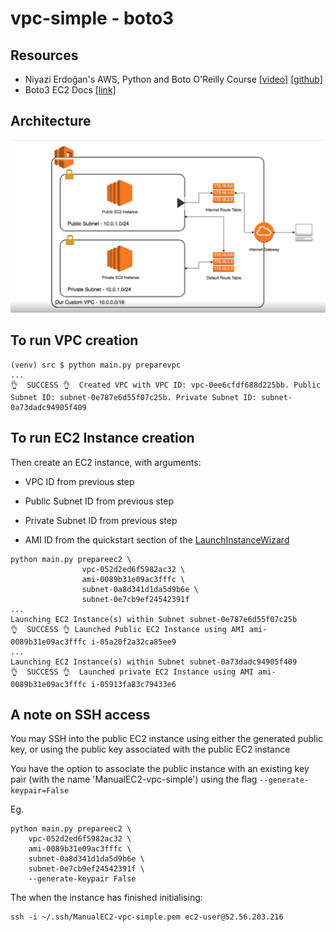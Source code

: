 # vpc-simple - boto3

## Resources

- Niyazi Erdoğan's AWS, Python and Boto O'Reilly Course [[video]](https://learning.oreilly.com/videos/managing-ec2-and/9781838642938) [[github]](https://github.com/neocorp/python-boto3-vpc_and_ec2)
- Boto3 EC2 Docs [[link]](https://boto3.amazonaws.com/v1/documentation/api/latest/reference/services/ec2.html)
## Architecture
![architecture](architecture.png "The eventual output")


## To run VPC creation

    (venv) src $ python main.py preparevpc
    ...
    👌  SUCCESS 👌  Created VPC with VPC ID: vpc-0ee6cfdf688d225bb. Public Subnet ID: subnet-0e787e6d55f07c25b. Private Subnet ID: subnet-0a73dadc94905f409


## To run EC2 Instance creation

Then create an EC2 instance, with arguments:

* VPC ID from previous step
* Public Subnet ID from previous step
* Private Subnet ID from previous step

* AMI ID from the quickstart section of the [LaunchInstanceWizard]( ami-0089b31e09ac3fffc)

```
python main.py prepareec2 \
                vpc-052d2ed6f5982ac32 \
                ami-0089b31e09ac3fffc \
                subnet-0a8d341d1da5d9b6e \
                subnet-0e7cb9ef24542391f
...
Launching EC2 Instance(s) within Subnet subnet-0e787e6d55f07c25b
👌  SUCCESS 👌 Launched Public EC2 Instance using AMI ami-0089b31e09ac3fffc i-05a20f2a32ca85ee9
...
Launching EC2 Instance(s) within Subnet subnet-0a73dadc94905f409
👌  SUCCESS 👌  Launched private EC2 Instance using AMI ami-0089b31e09ac3fffc i-05913fa83c79433e6
```

## A note on SSH access

You may SSH into the public EC2 instance using either the generated public key, or using the public key associated with the public EC2 instance

You have the option to associate the public instance with an existing key pair (with the name 'ManualEC2-vpc-simple') using the flag `--generate-keypair=False`

Eg.

    python main.py prepareec2 \                                
        vpc-052d2ed6f5982ac32 \
        ami-0089b31e09ac3fffc \
        subnet-0a8d341d1da5d9b6e \
        subnet-0e7cb9ef24542391f \
        --generate-keypair False

The when the instance has finished initialising:

    ssh -i ~/.ssh/ManualEC2-vpc-simple.pem ec2-user@52.56.203.216
